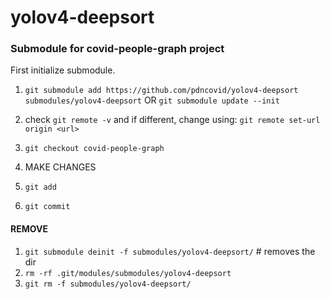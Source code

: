 # yolov4-deepsort
### Submodule for covid-people-graph project

First initialize submodule.

1. `git submodule add https://github.com/pdncovid/yolov4-deepsort submodules/yolov4-deepsort`
						OR
`git submodule update --init`
	
2. check ```git remote -v``` and if different, change using: ```git remote set-url origin <url>```
3. ```git checkout covid-people-graph```
4. MAKE CHANGES
5. ```git add```
6. ```git commit```


#### REMOVE

1. `git submodule deinit -f submodules/yolov4-deepsort/`    # removes the dir
2. `rm -rf .git/modules/submodules/yolov4-deepsort`
3. `git rm -f submodules/yolov4-deepsort/`
